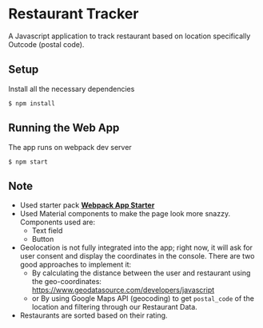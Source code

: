# Restaurant Tracker
A Javascript application to track restaurant based on location specifically Outcode (postal code).

## Setup
Install all the necessary dependencies
```
$ npm install
```

## Running the Web App
The app runs on webpack dev server
```
$ npm start
```

## Note
* Used starter pack **[Webpack App Starter](https://github.com/wbkd/webpack-starter)** <br/>
* Used Material components to make the page look more snazzy. Components used are:
  * Text field
  * Button
* Geolocation is not fully integrated into the app; right now, it will ask for user consent and display the coordinates in the console. There are two good approaches to implement it:
  * By calculating the distance between the user and restaurant using the geo-coordinates: https://www.geodatasource.com/developers/javascript
  * or By using Google Maps API (geocoding) to get `postal_code` of the location and filtering through our Restaurant Data.
* Restaurants are sorted based on their rating.
